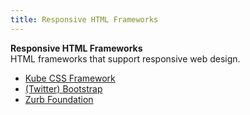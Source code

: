 ```yaml
---
title: Responsive HTML Frameworks
---
```

**Responsive HTML Frameworks**  
HTML frameworks that support responsive web design.
*   [Kube CSS Framework](http://imperavi.com/kube/)  
*   [(Twitter) Bootstrap](http://getbootstrap.com/)  
*   [Zurb Foundation](http://foundation.zurb.com/)  
